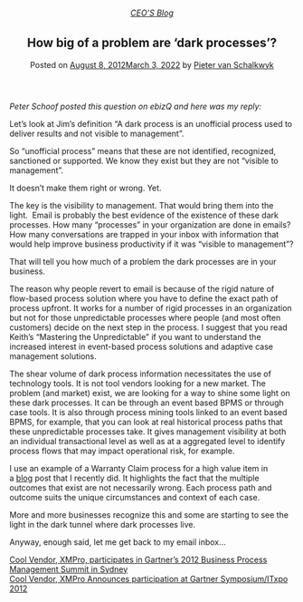 
<article class="post-1569 post type-post status-publish format-standard has-post-thumbnail hentry category-pieter-blog tag-bpm tag-solutions" id="post-1569">
<div class="article-inner">
<header class="entry-header">
<div class="entry-header-text entry-header-text-top text-center">
<h6 class="entry-category is-xsmall"><a href="https://xmpro.com/category/blog/pieter-blog/" rel="category tag">CEO'S Blog</a></h6><h1 class="entry-title">How big of a problem are ‘dark processes’?</h1><div class="entry-divider is-divider small"></div>
<div class="entry-meta uppercase is-xsmall">
<span class="posted-on">Posted on <a href="https://xmpro.com/how-big-of-a-problem-are-dark-processes/" rel="bookmark"><time class="entry-date published" datetime="2012-08-08T06:14:30+00:00">August 8, 2012</time><time class="updated" datetime="2022-03-03T04:27:38+00:00">March 3, 2022</time></a></span> <span class="byline">by <span class="meta-author vcard"><a class="url fn n" href="https://xmpro.com/author/pietervs/">Pieter van Schalkwyk</a></span></span> </div>
</div>
</header>
<div class="entry-content single-page">
<p><em>Peter Schoof posted this question on ebizQ and here was my reply:</em></p>
<p>Let’s look at Jim’s definition “A dark process is an unofficial process used to deliver results and not visible to management”.</p>
<p>So “unofficial process” means that these are not identified, recognized, sanctioned or supported. We know they exist but they are not “visible to management”.</p>
<p>It doesn’t make them right or wrong. Yet.</p>
<p>The key is the visibility to management. That would bring them into the light.  Email is probably the best evidence of the existence of these dark processes. How many “processes” in your organization are done in emails? How many conversations are trapped in your inbox with information that would help improve business productivity if it was “visible to management”?</p>
<p>That will tell you how much of a problem the dark processes are in your business.</p>
<p>The reason why people revert to email is because of the rigid nature of flow-based process solution where you have to define the exact path of process upfront. It works for a number of rigid processes in an organization but not for those unpredictable processes where people (and most often customers) decide on the next step in the process. I suggest that you read Keith’s “Mastering the Unpredictable” if you want to understand the increased interest in event-based process solutions and adaptive case management solutions.</p>
<p>The shear volume of dark process information necessitates the use of technology tools. It is not tool vendors looking for a new market. The problem (and market) exist, we are looking for a way to shine some light on these dark processes. It can be through an event based BPMS or through case tools. It is also through process mining tools linked to an event based BPMS, for example, that you can look at real historical process paths that these unpredictable processes take. It gives management visibility at both an individual transactional level as well as at a aggregated level to identify process flows that may impact operational risk, for example.</p>
<p>I use an example of a Warranty Claim process for a high value item in a <a href="https://xmpro.com/intelligent-business-operations-mobile-social-smart/">blog</a> post that I recently did. It highlights the fact that the multiple outcomes that exist are not necessarily wrong. Each process path and outcome suits the unique circumstances and context of each case.</p>
<p>More and more businesses recognize this and some are starting to see the light in the dark tunnel where dark processes live.</p>
<p>Anyway, enough said, let me get back to my email inbox…</p>
<div class="blog-share text-center"><div class="is-divider medium"></div><div class="social-icons share-icons share-row relative"><a aria-label="Share on WhatsApp" class="icon button circle is-outline tooltip whatsapp show-for-medium" data-action="share/whatsapp/share" href="whatsapp://send?text=How%20big%20of%20a%20problem%20are%20%E2%80%98dark%20processes%E2%80%99%3F - https://xmpro.com/how-big-of-a-problem-are-dark-processes/" title="Share on WhatsApp"><i class="icon-whatsapp"></i></a><a aria-label="Share on Facebook" class="icon button circle is-outline tooltip facebook" data-label="Facebook" href="https://www.facebook.com/sharer.php?u=https://xmpro.com/how-big-of-a-problem-are-dark-processes/" onclick="window.open(this.href,this.title,'width=500,height=500,top=300px,left=300px'); return false;" rel="noopener nofollow" target="_blank" title="Share on Facebook"><i class="icon-facebook"></i></a><a aria-label="Share on Twitter" class="icon button circle is-outline tooltip twitter" href="https://twitter.com/share?url=https://xmpro.com/how-big-of-a-problem-are-dark-processes/" onclick="window.open(this.href,this.title,'width=500,height=500,top=300px,left=300px'); return false;" rel="noopener nofollow" target="_blank" title="Share on Twitter"><i class="icon-twitter"></i></a><a aria-label="Email to a Friend" class="icon button circle is-outline tooltip email" href="/cdn-cgi/l/email-protection#2a15595f48404f495e1762455d0f181a48434d0f181a454c0f181a4b0f181a5a584548464f470f181a4b584f0f181a0f6f180f121a0f13124e4b58410f181a5a5845494f59594f590f6f180f121a0f13130f196c0c48454e531769424f49410f181a5e4243590f181a455f5e0f196b0f181a425e5e5a590f196b0f186c0f186c52475a5845044945470f186c42455d0748434d07454c074b075a584548464f47074b584f074e4b5841075a5845494f59594f590f186c" rel="nofollow" title="Email to a Friend"><i class="icon-envelop"></i></a><a aria-label="Pin on Pinterest" class="icon button circle is-outline tooltip pinterest" href="https://pinterest.com/pin/create/button?url=https://xmpro.com/how-big-of-a-problem-are-dark-processes/&amp;media=https://xmpro.com/wp-content/uploads/2020/04/Company-Profile.png&amp;description=How%20big%20of%20a%20problem%20are%20%E2%80%98dark%20processes%E2%80%99%3F" onclick="window.open(this.href,this.title,'width=500,height=500,top=300px,left=300px'); return false;" rel="noopener nofollow" target="_blank" title="Pin on Pinterest"><i class="icon-pinterest"></i></a><a aria-label="Share on LinkedIn" class="icon button circle is-outline tooltip linkedin" href="https://www.linkedin.com/shareArticle?mini=true&amp;url=https://xmpro.com/how-big-of-a-problem-are-dark-processes/&amp;title=How%20big%20of%20a%20problem%20are%20%E2%80%98dark%20processes%E2%80%99%3F" onclick="window.open(this.href,this.title,'width=500,height=500,top=300px,left=300px'); return false;" rel="noopener nofollow" target="_blank" title="Share on LinkedIn"><i class="icon-linkedin"></i></a></div></div></div>
<nav class="navigation-post" id="nav-below" role="navigation">
<div class="flex-row next-prev-nav bt bb">
<div class="flex-col flex-grow nav-prev text-left">
<div class="nav-previous"><a href="https://xmpro.com/cool-vendor-xmpro-participates-in-gartners-2012-business-process-management-summit-in-sydney/" rel="prev"><span class="hide-for-small"><i class="icon-angle-left"></i></span> Cool Vendor, XMPro, participates in Gartner’s 2012 Business Process Management Summit in Sydney</a></div>
</div>
<div class="flex-col flex-grow nav-next text-right">
<div class="nav-next"><a href="https://xmpro.com/cool-vendor-xmpro-announces-participation-at-gartner-symposiumitxpo-2012/" rel="next">Cool Vendor, XMPro Announces participation at Gartner Symposium/ITxpo 2012 <span class="hide-for-small"><i class="icon-angle-right"></i></span></a></div> </div>
</div>
</nav>
</div>
</article>
<div class="comments-area" id="comments">
</div>
